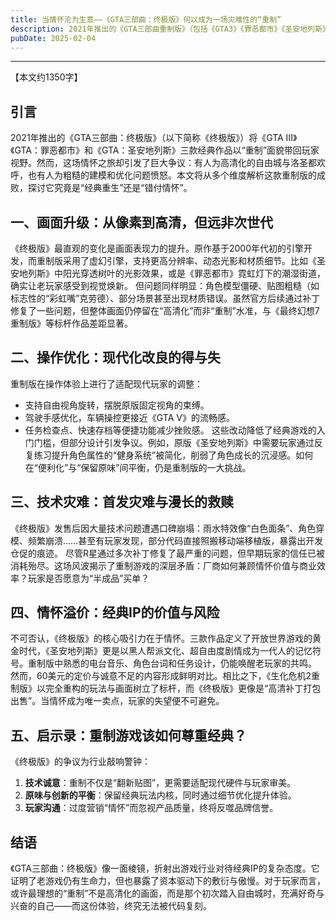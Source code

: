 ```yaml
---
title: 当情怀沦为生意——《GTA三部曲：终极版》何以成为一场灾难性的“重制”
description: 2021年推出的《GTA三部曲重制版》（包括《GTA3》《罪恶都市》《圣安地列斯》）本应是一场经典游戏的狂欢，但实际体验却让许多老玩家感到遗憾。这款被寄予厚望的重制作品，暴露了技术粗糙、诚意不足和过度商业化的问题。
pubDate: 2025-02-04
---
```


------

【本文约1350字】

## **引言**  

2021年推出的《GTA三部曲：终极版》（以下简称《终极版》）将《GTA III》《GTA：罪恶都市》和《GTA：圣安地列斯》三款经典作品以“重制”面貌带回玩家视野。然而，这场情怀之旅却引发了巨大争议：有人为高清化的自由城与洛圣都欢呼，也有人为粗糙的建模和优化问题愤怒。本文将从多个维度解析这款重制版的成败，探讨它究竟是“经典重生”还是“错付情怀”。



## **一、画面升级：从像素到高清，但远非次世代**

《终极版》最直观的变化是画面表现力的提升。原作基于2000年代初的引擎开发，而重制版采用了虚幻引擎，支持更高分辨率、动态光影和材质细节。比如《圣安地列斯》中阳光穿透树叶的光影效果，或是《罪恶都市》霓虹灯下的潮湿街道，确实让老玩家感受到视觉焕新。  但问题同样明显：角色模型僵硬、贴图粗糙（如标志性的“彩虹嘴”克劳德）、部分场景甚至出现材质错误。虽然官方后续通过补丁修复了一些问题，但整体画面仍停留在“高清化”而非“重制”水准，与《最终幻想7重制版》等标杆作品差距显著。



## **二、操作优化：现代化改良的得与失**

重制版在操作体验上进行了适配现代玩家的调整：

- 支持自由视角旋转，摆脱原版固定视角的束缚。
- 驾驶手感优化，车辆操控更接近《GTA V》的流畅感。
- 任务检查点、快速存档等便捷功能减少挫败感。
   这些改动降低了经典游戏的入门门槛，但部分设计引发争议。例如，原版《圣安地列斯》中需要玩家通过反复练习提升角色属性的“健身系统”被简化，削弱了角色成长的沉浸感。如何在“便利化”与“保留原味”间平衡，仍是重制版的一大挑战。



## **三、技术灾难：首发灾难与漫长的救赎**

《终极版》发售后因大量技术问题遭遇口碑崩塌：雨水特效像“白色面条”、角色穿模、频繁崩溃……甚至有玩家发现，部分代码直接照搬移动端移植版，暴露出开发仓促的痕迹。  尽管R星通过多次补丁修复了最严重的问题，但早期玩家的信任已被消耗殆尽。这场风波揭示了重制游戏的深层矛盾：厂商如何兼顾情怀价值与商业效率？玩家是否愿意为“半成品”买单？



## **四、情怀溢价：经典IP的价值与风险**

不可否认，《终极版》的核心吸引力在于情怀。三款作品定义了开放世界游戏的黄金时代，《圣安地列斯》更是以黑人帮派文化、超自由度剧情成为一代人的记忆符号。重制版中熟悉的电台音乐、角色台词和任务设计，仍能唤醒老玩家的共鸣。  然而，60美元的定价与诚意不足的内容形成鲜明对比。相比之下，《生化危机2重制版》以完全重构的玩法与画面树立了标杆，而《终极版》更像是“高清补丁打包出售”。当情怀成为唯一卖点，玩家的失望便不可避免。



## **五、启示录：重制游戏该如何尊重经典？**

《终极版》的争议为行业敲响警钟：

1. **技术诚意**：重制不仅是“翻新贴图”，更需要适配现代硬件与玩家审美。
2. **原味与创新的平衡**：保留经典玩法内核，同时通过细节优化提升体验。
3. **玩家沟通**：过度营销“情怀”而忽视产品质量，终将反噬品牌信誉。



## **结语**  

《GTA三部曲：终极版》像一面棱镜，折射出游戏行业对待经典IP的复杂态度。它证明了老游戏仍有生命力，但也暴露了资本驱动下的敷衍与傲慢。对于玩家而言，或许最理想的“重制”不是高清化的画面，而是那个初次踏入自由城时，充满好奇与兴奋的自己——而这份体验，终究无法被代码复刻。  
